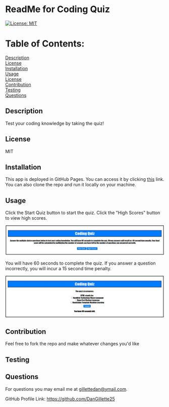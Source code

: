 # ReadMe for Coding Quiz 

  [![License: MIT](https://img.shields.io/badge/License-MIT-yellow.svg)](https://opensource.org/licenses/MIT)

  # Table of Contents: 

  [Description](#description)  
  [License](#license)  
  [Installation](#installation)  
  [Usage](#usage)  
  [License](#license)  
  [Contribution](#contribution)  
  [Testing](#testing)  
  [Questions](#questions)  
  


  ## Description
    
  Test your coding knowledge by taking the quiz!

  ## License
    
  MIT

  ## Installation
    
  This app is deployed in GitHub Pages.  You can access it by clicking [this](https://dangillette25.github.io/homeworkfour.dangillette25.github.io/?) link.  You can also clone the repo and run it locally on your machine.

  ## Usage
    
  Click the Start Quiz button to start the quiz.  Click the "High Scores" button to view high scores.
  
  ![Screenshot1](https://raw.githubusercontent.com/DanGillette25/homeworkfour.dangillette25.github.io/master/screenshot1.JPG)
  
  You will have 60 seconds to complete the quiz.  If you answer a question incorrectly, you will incur a 15 second time penalty.  
  
  ![Screenshot2](https://raw.githubusercontent.com/DanGillette25/homeworkfour.dangillette25.github.io/master/Screenshot2.JPG)

  ## Contribution 
    
  Feel free to fork the repo and make whatever changes you'd like
    
  ## Testing
    
  
    
  ## Questions

  For questions you may email me at gillettedan@ymail.com.

  GitHub Profile Link: https://github.com/DanGillette25
    
  
